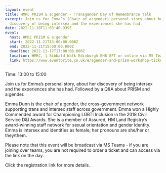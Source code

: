 ```yaml
---
layout: event
title: HMRC PRISM & a:gender - Transgender Day of Remembrance Talk
excerpt: Join us for Emma’s (Chair of a:gender) personal story about her
  discovery of being intersex and the experiences she has had.
date: 2022-11-10T11:03:40.939Z
event:
  host: HMRC PRISM & a:gender
  start: 2022-11-21T13:00:00.000Z
  end: 2022-11-21T15:00:00.000Z
  deadline: 2022-11-17T17:00:00.000Z
  location: HMRC, 1 Sibbald Walk Edinburgh EH8 8FT or online via MS Teams
  link: https://www.eventbrite.co.uk/e/agender-and-prism-workshop-tickets-463628193407
---
```

Time: 13:00 to 15:00

Join us for Emma’s personal story, about her discovery of being intersex and the experiences she has had. Followed by a Q&A about PRISM and a:gender.

Emma Dunn is the chair of a:gender, the cross-government network supporting trans and intersex staff across government. Emma won a Highly Commended award for Championing LGBTI Inclusion in the 2018 Civil Service D&I Awards. She is a member of Assured, HM Land Registry’s award-winning staff network for sexual orientation and gender identity. Emma is intersex and identifies as female; her pronouns are she/her or they/them.

P﻿lease note that this event will be broadcast via MS Teams - if you are joining over teams, you are not required to order a ticket and can access via the link on the day.

Click the registration link for more details.